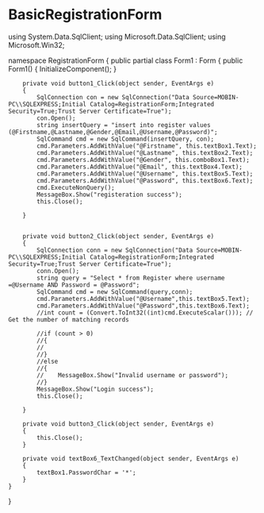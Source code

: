 # BasicRegistrationForm
using System.Data.SqlClient;
using Microsoft.Data.SqlClient;
using Microsoft.Win32;

namespace RegistrationForm
{
    public partial class Form1 : Form
    {
        public Form1()
        {
            InitializeComponent();
        }

        private void button1_Click(object sender, EventArgs e)
        {
            SqlConnection con = new SqlConnection("Data Source=MOBIN-PC\\SQLEXPRESS;Initial Catalog=RegistrationForm;Integrated Security=True;Trust Server Certificate=True");
            con.Open();
            string insertQuery = "insert into register values (@Firstname,@Lastname,@Gender,@Email,@Username,@Password)";
            SqlCommand cmd = new SqlCommand(insertQuery, con);
            cmd.Parameters.AddWithValue("@Firstname", this.textBox1.Text);
            cmd.Parameters.AddWithValue("@Lastname", this.textBox2.Text);
            cmd.Parameters.AddWithValue("@Gender", this.comboBox1.Text);
            cmd.Parameters.AddWithValue("@Email", this.textBox4.Text);
            cmd.Parameters.AddWithValue("@Username", this.textBox5.Text);
            cmd.Parameters.AddWithValue("@Password", this.textBox6.Text);
            cmd.ExecuteNonQuery();
            MessageBox.Show("registeration success");
            this.Close();

        }


        private void button2_Click(object sender, EventArgs e)
        {
            SqlConnection conn = new SqlConnection("Data Source=MOBIN-PC\\SQLEXPRESS;Initial Catalog=RegistrationForm;Integrated Security=True;Trust Server Certificate=True");
            conn.Open();
            string query = "Select * from Register where username =@Username AND Password = @Password";
            SqlCommand cmd = new SqlCommand(query,conn);
            cmd.Parameters.AddWithValue("@Username",this.textBox5.Text);
            cmd.Parameters.AddWithValue("@Password",this.textBox6.Text);
            //int count = (Convert.ToInt32((int)cmd.ExecuteScalar())); // Get the number of matching records

            //if (count > 0)
            //{
            //   
            //}
            //else
            //{
            //    MessageBox.Show("Invalid username or password");
            //}
            MessageBox.Show("Login success");
            this.Close();   
           
        }

        private void button3_Click(object sender, EventArgs e)
        {
            this.Close();
        }

        private void textBox6_TextChanged(object sender, EventArgs e)
        {
            textBox1.PasswordChar = '*';
        }
    }
}
